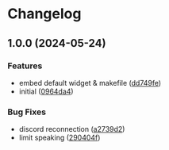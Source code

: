 # Changelog

## 1.0.0 (2024-05-24)


### Features

* embed default widget & makefile ([dd749fe](https://github.com/Seldszar/Talki/commit/dd749fe72911cf1e1065eb096059449837aab399))
* initial ([0964da4](https://github.com/Seldszar/Talki/commit/0964da426d3e5fca99734b515f6a0a3a0d898b54))


### Bug Fixes

* discord reconnection ([a2739d2](https://github.com/Seldszar/Talki/commit/a2739d279c3fc59d4893b2f71c1ecd780c03ddb3))
* limit speaking ([290404f](https://github.com/Seldszar/Talki/commit/290404fcbc3a40361e5e1d7ce037926c86637804))

